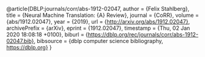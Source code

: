 @article{DBLP:journals/corr/abs-1912-02047,
  author    = {Felix Stahlberg},
  title     = {Neural Machine Translation: {A} Review},
  journal   = {CoRR},
  volume    = {abs/1912.02047},
  year      = {2019},
  url       = {http://arxiv.org/abs/1912.02047},
  archivePrefix = {arXiv},
  eprint    = {1912.02047},
  timestamp = {Thu, 02 Jan 2020 18:08:18 +0100},
  biburl    = {https://dblp.org/rec/journals/corr/abs-1912-02047.bib},
  bibsource = {dblp computer science bibliography, https://dblp.org}
}